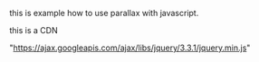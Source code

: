 this is example how to use parallax with javascript.

this is a CDN
 
"https://ajax.googleapis.com/ajax/libs/jquery/3.3.1/jquery.min.js"

